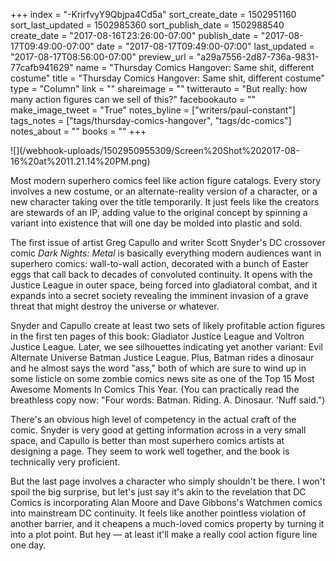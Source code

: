 +++
index = "-KrirfvyY9Qbjpa4Cd5a"
sort_create_date = 1502951160
sort_last_updated = 1502985360
sort_publish_date = 1502988540
create_date = "2017-08-16T23:26:00-07:00"
publish_date = "2017-08-17T09:49:00-07:00"
date = "2017-08-17T09:49:00-07:00"
last_updated = "2017-08-17T08:56:00-07:00"
preview_url = "a29a7556-2d87-736a-9831-77cafb941629"
name = "Thursday Comics Hangover: Same shit, different costume"
title = "Thursday Comics Hangover: Same shit, different costume"
type = "Column"
link = ""
shareimage = ""
twitterauto = "But really: how many action figures can we sell of this?"
facebookauto = ""
make_image_tweet = "True"
notes_byline = ["writers/paul-constant"]
tags_notes = ["tags/thursday-comics-hangover", "tags/dc-comics"]
notes_about = ""
books = ""
+++
<p class="image">![](/webhook-uploads/1502950955309/Screen%20Shot%202017-08-16%20at%2011.21.14%20PM.png)</p>

Most modern superhero comics feel like action figure catalogs. Every story involves a new costume, or an alternate-reality version of a character, or a new character taking over the title temporarily. It just feels like the creators are stewards of an IP, adding value to the original concept by spinning a variant into existence that will one day be molded into plastic and sold.

The first issue of artist Greg Capullo and writer Scott Snyder's DC crossover comic *Dark Nights: Metal* is basically everything modern audiences want in superhero comics: wall-to-wall action, decorated with a bunch of Easter eggs that call back to decades of convoluted continuity. It opens with the Justice League in outer space, being forced into gladiatoral combat, and it expands into a secret society revealing the imminent invasion of a grave threat that might destroy the universe or whatever.

Snyder and Capullo create at least two sets of likely profitable action figures in the first ten pages of this book: Gladiator Justice League and Voltron Justice League. Later, we see silhouettes indicating yet another variant: Evil Alternate Universe Batman Justice League. Plus, Batman rides a dinosaur and he almost says the word "ass," both of which are sure to wind up in some listicle on some zombie comics news site as one of the Top 15 Most Awesome Moments In Comics This Year. (You can practically read the breathless copy now: "Four words: Batman. Riding. A. Dinosaur. 'Nuff said.") 

There's an obvious high level of competency in the actual craft of the comic. Snyder is very good at getting information across in a very small space, and Capullo is better than most superhero comics artists at designing a page. They seem to work well together, and the book is technically very proficient.

But the last page involves a character who simply shouldn't be there. I won't spoil the big surprise, but let's just say it's akin to the revelation that DC Comics is incorporating Alan Moore and Dave Gibbons's Watchmen comics into mainstream DC continuity. It feels like another pointless violation of another barrier, and it cheapens a much-loved comics property by turning it into a plot point. But hey — at least it'll make a really cool action figure line one day.